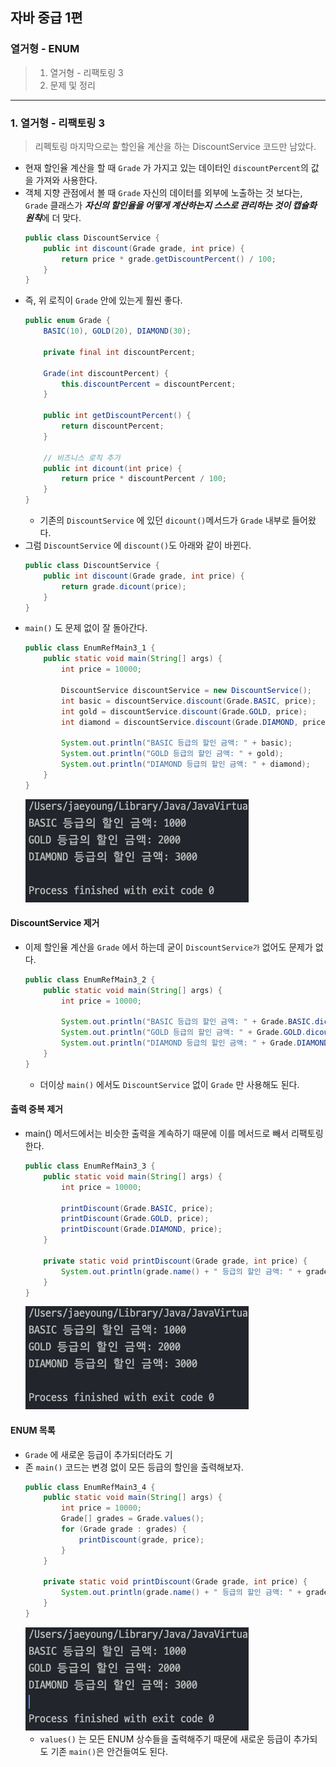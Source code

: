 ## 자바 중급 1편

### 열거형 - ENUM
> 1. 열거형 - 리팩토링 3
> 2. 문제 및 정리
---
### 1. 열거형 - 리팩토링 3
> 리펙토링 마지막으로는 할인율 계산을 하는 DiscountService 코드만 남았다.

- 현재 할인율 계산을 할 때 `Grade` 가 가지고 있는 데이터인 `discountPercent`의 값을 가져와 사용한다.
- 객체 지향 관점에서 볼 때 `Grade` 자신의 데이터를 외부에 노출하는 것 보다는, `Grade` 클래스가 ***자신의 할인율을 어떻게 계산하는지 스스로 관리하는 것이 캡슐화 원칙***에 더 맞다.
    ```java
    public class DiscountService {
        public int discount(Grade grade, int price) {
            return price * grade.getDiscountPercent() / 100;
        }
    }
    ```
- 즉, 위 로직이 `Grade` 안에 있는게 훨씬 좋다.
  ```java
  public enum Grade {
      BASIC(10), GOLD(20), DIAMOND(30);
  
      private final int discountPercent;
  
      Grade(int discountPercent) {
          this.discountPercent = discountPercent;
      }
  
      public int getDiscountPercent() {
          return discountPercent;
      }
  
      // 비즈니스 로직 추가
      public int dicount(int price) {
          return price * discountPercent / 100;
      }
  }
  ```
  - 기존의 `DiscountService` 에 있던 `dicount()`메서드가 `Grade` 내부로 들어왔다.
- 그럼 `DiscountService` 에 `discount()`도 아래와 같이 바뀐다.
  ```java
  public class DiscountService {
      public int discount(Grade grade, int price) {
          return grade.dicount(price);
      }
  }
  ```
- `main()` 도 문제 없이 잘 돌아간다.
  ```java
  public class EnumRefMain3_1 {
      public static void main(String[] args) {
          int price = 10000;
  
          DiscountService discountService = new DiscountService();
          int basic = discountService.discount(Grade.BASIC, price);
          int gold = discountService.discount(Grade.GOLD, price);
          int diamond = discountService.discount(Grade.DIAMOND, price);
  
          System.out.println("BASIC 등급의 할인 금액: " + basic);
          System.out.println("GOLD 등급의 할인 금액: " + gold);
          System.out.println("DIAMOND 등급의 할인 금액: " + diamond);
      }
  }
  ```
  ![img.png](../images/chap05/img13.png)

#### DiscountService 제거
- 이제 할인율 계산을 `Grade` 에서 하는데 굳이 `DiscountService가` 없어도 문제가 없다.
  ```java
  public class EnumRefMain3_2 {
      public static void main(String[] args) {
          int price = 10000;
  
          System.out.println("BASIC 등급의 할인 금액: " + Grade.BASIC.dicount(price));
          System.out.println("GOLD 등급의 할인 금액: " + Grade.GOLD.dicount(price));
          System.out.println("DIAMOND 등급의 할인 금액: " + Grade.DIAMOND.dicount(price));
      }
  }
  ```
  - 더이상 `main()` 에서도 `DiscountService` 없이 `Grade` 만 사용해도 된다.

#### 출력 중복 제거
- main() 메서드에서는 비슷한 출력을 계속하기 때문에 이를 메서드로 빼서 리팩토링한다.
  ```java
  public class EnumRefMain3_3 {
      public static void main(String[] args) {
          int price = 10000;
  
          printDiscount(Grade.BASIC, price);
          printDiscount(Grade.GOLD, price);
          printDiscount(Grade.DIAMOND, price);
      }
  
      private static void printDiscount(Grade grade, int price) {
          System.out.println(grade.name() + " 등급의 할인 금액: " + grade.dicount(price));
      }
  }
  ```
  ![img.png](../images/chap05/img14.png)

#### ENUM 목록
- `Grade` 에 새로운 등급이 추가되더라도 기
- 존 `main()` 코드는 변경 없이 모든 등급의 할인을 출력해보자.
  ```java
  public class EnumRefMain3_4 {
      public static void main(String[] args) {
          int price = 10000;
          Grade[] grades = Grade.values();
          for (Grade grade : grades) {
              printDiscount(grade, price);
          }
      }
  
      private static void printDiscount(Grade grade, int price) {
          System.out.println(grade.name() + " 등급의 할인 금액: " + grade.dicount(price));
      }
  }
  ```
  ![img.png](../images/chap05/img15.png)
  - `values()` 는 모든 ENUM 상수들을 출력해주기 때문에 새로운 등급이 추가되도 기존 `main()`은 안건들여도 된다.